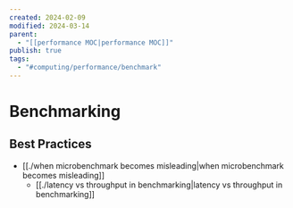 ```yaml
---
created: 2024-02-09
modified: 2024-03-14
parent:
  - "[[performance MOC|performance MOC]]"
publish: true
tags:
  - "#computing/performance/benchmark"
---
```


# Benchmarking
## Best Practices
- [[./when microbenchmark becomes misleading|when microbenchmark becomes misleading]]
  - [[./latency vs throughput in benchmarking|latency vs throughput in benchmarking]]